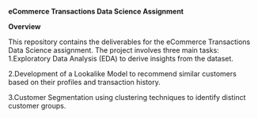 **eCommerce Transactions Data Science Assignment**

**Overview**

This repository contains the deliverables for the eCommerce Transactions Data Science assignment. The project involves three main tasks:
1.Exploratory Data Analysis (EDA) to derive insights from the dataset.

2.Development of a Lookalike Model to recommend similar customers based on their profiles and transaction history.

3.Customer Segmentation using clustering techniques to identify distinct customer groups.
